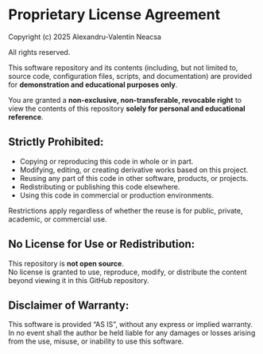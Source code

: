 Proprietary License Agreement
=============================

Copyright (c) 2025 Alexandru-Valentin Neacsa

All rights reserved.

This software repository and its contents (including, but not limited to, source code, configuration files, scripts, and documentation) are provided for **demonstration and educational purposes only**.

You are granted a **non-exclusive, non-transferable, revocable right** to view the contents of this repository **solely for personal and educational reference**.

Strictly Prohibited:
---------------------
- Copying or reproducing this code in whole or in part.
- Modifying, editing, or creating derivative works based on this project.
- Reusing any part of this code in other software, products, or projects.
- Redistributing or publishing this code elsewhere.
- Using this code in commercial or production environments.

Restrictions apply regardless of whether the reuse is for public, private, academic, or commercial use.

No License for Use or Redistribution:
-------------------------------------
This repository is **not open source**.  
No license is granted to use, reproduce, modify, or distribute the content beyond viewing it in this GitHub repository.

Disclaimer of Warranty:
------------------------
This software is provided “AS IS”, without any express or implied warranty.  
In no event shall the author be held liable for any damages or losses arising from the use, misuse, or inability to use this software.
